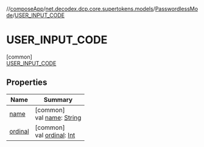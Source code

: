 //[composeApp](../../../../index.md)/[net.decodex.dcp.core.supertokens.models](../../index.md)/[PasswordlessMode](../index.md)/[USER_INPUT_CODE](index.md)

# USER_INPUT_CODE

[common]\
[USER_INPUT_CODE](index.md)

## Properties

| Name | Summary |
|---|---|
| [name](../-u-s-e-r_-i-n-p-u-t_-c-o-d-e_-a-n-d_-m-a-g-i-c_-l-i-n-k/index.md#-372974862%2FProperties%2F-676342820) | [common]<br>val [name](../-u-s-e-r_-i-n-p-u-t_-c-o-d-e_-a-n-d_-m-a-g-i-c_-l-i-n-k/index.md#-372974862%2FProperties%2F-676342820): [String](https://kotlinlang.org/api/latest/jvm/stdlib/kotlin/-string/index.html) |
| [ordinal](../-u-s-e-r_-i-n-p-u-t_-c-o-d-e_-a-n-d_-m-a-g-i-c_-l-i-n-k/index.md#-739389684%2FProperties%2F-676342820) | [common]<br>val [ordinal](../-u-s-e-r_-i-n-p-u-t_-c-o-d-e_-a-n-d_-m-a-g-i-c_-l-i-n-k/index.md#-739389684%2FProperties%2F-676342820): [Int](https://kotlinlang.org/api/latest/jvm/stdlib/kotlin/-int/index.html) |
